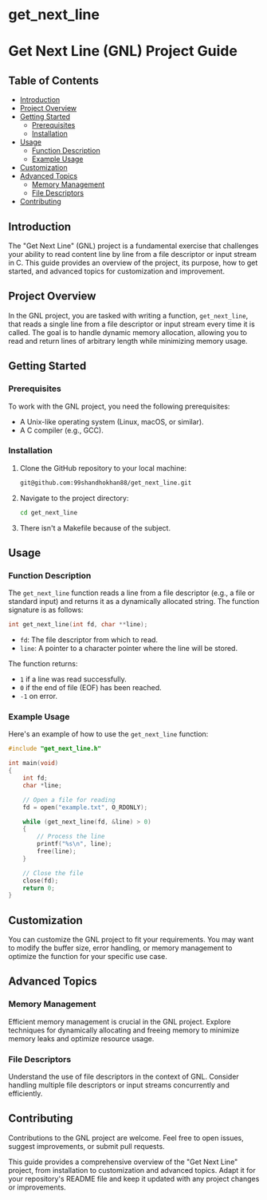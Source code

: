 # get_next_line


# Get Next Line (GNL) Project Guide

## Table of Contents
- [Introduction](#introduction)
- [Project Overview](#project-overview)
- [Getting Started](#getting-started)
  - [Prerequisites](#prerequisites)
  - [Installation](#installation)
- [Usage](#usage)
  - [Function Description](#function-description)
  - [Example Usage](#example-usage)
- [Customization](#customization)
- [Advanced Topics](#advanced-topics)
  - [Memory Management](#memory-management)
  - [File Descriptors](#file-descriptors)
- [Contributing](#contributing)

## Introduction

The "Get Next Line" (GNL) project is a fundamental exercise that challenges your ability to read content line by line from a file descriptor or input stream in C. This guide provides an overview of the project, its purpose, how to get started, and advanced topics for customization and improvement.

## Project Overview

In the GNL project, you are tasked with writing a function, `get_next_line`, that reads a single line from a file descriptor or input stream every time it is called. The goal is to handle dynamic memory allocation, allowing you to read and return lines of arbitrary length while minimizing memory usage.

## Getting Started

### Prerequisites

To work with the GNL project, you need the following prerequisites:

- A Unix-like operating system (Linux, macOS, or similar).
- A C compiler (e.g., GCC).

### Installation

1. Clone the GitHub repository to your local machine:

   ```bash
   git@github.com:99shandhokhan88/get_next_line.git
   ```

2. Navigate to the project directory:

   ```bash
   cd get_next_line
   ```

3. There isn't a Makefile because of the subject.

## Usage

### Function Description

The `get_next_line` function reads a line from a file descriptor (e.g., a file or standard input) and returns it as a dynamically allocated string. The function signature is as follows:

```c
int get_next_line(int fd, char **line);
```

- `fd`: The file descriptor from which to read.
- `line`: A pointer to a character pointer where the line will be stored.

The function returns:
- `1` if a line was read successfully.
- `0` if the end of file (EOF) has been reached.
- `-1` on error.

### Example Usage

Here's an example of how to use the `get_next_line` function:

```c
#include "get_next_line.h"

int main(void)
{
    int fd;
    char *line;

    // Open a file for reading
    fd = open("example.txt", O_RDONLY);

    while (get_next_line(fd, &line) > 0)
    {
        // Process the line
        printf("%s\n", line);
        free(line);
    }

    // Close the file
    close(fd);
    return 0;
}
```

## Customization

You can customize the GNL project to fit your requirements. You may want to modify the buffer size, error handling, or memory management to optimize the function for your specific use case.

## Advanced Topics

### Memory Management

Efficient memory management is crucial in the GNL project. Explore techniques for dynamically allocating and freeing memory to minimize memory leaks and optimize resource usage.

### File Descriptors

Understand the use of file descriptors in the context of GNL. Consider handling multiple file descriptors or input streams concurrently and efficiently.

## Contributing

Contributions to the GNL project are welcome. Feel free to open issues, suggest improvements, or submit pull requests.

This guide provides a comprehensive overview of the "Get Next Line" project, from installation to customization and advanced topics. Adapt it for your repository's README file and keep it updated with any project changes or improvements.
